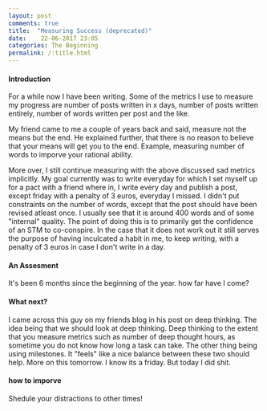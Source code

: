 ```yaml
---
layout: post
comments: true
title:  "Measuring Success (deprecated)"
date:    22-06-2017	23:05
categories: The Beginning
permalink: /:title.html
---
```


#### Introduction

For a while now I have been writing. Some of the metrics I use to measure my progress are number of posts written in x days, number of posts written entirely, number of words written per post and the like.

My friend came to me a couple of years back and said, measure not the means but the end. He explained further, that there is no reason to believe that your means will get you to the end. Example, measuring number of words to imporve your rational ability.

More over, I still continue measuring with the above discussed sad metrics implicitly. My goal currently was to write everyday for which I set myself up for a pact with a friend where in, I write every day and publish a post, except friday with a penalty of 3 euros, everyday I missed. I didn't put constraints on the number of words, except that the post should have been revised atleast once. I usually see that it is around 400 words and of some "internal" quality. The point of doing this is to primarily get the confidence of an STM to co-conspire. In the case that it does not work out it still serves the purpose of having inculcated a habit in me, to keep writing, with a penalty of 3 euros in case I don't write in a day.

#### An Assesment
It's been 6 months since the beginning of the year. how far have I come? 

#### What next?

I came across this guy on my friends blog in his post on deep thinking. The idea being that we should look at deep thinking. Deep thinking to the extent that you measure metrics such as number of deep thought hours, as sometime you do not know how long a task can take. The other thing being using milestones. It "feels" like a nice balance between these two should help. More on this tomorrow. I know its a friday. But today I did shit.

#### how to imporve

Shedule your distractions to other times!
